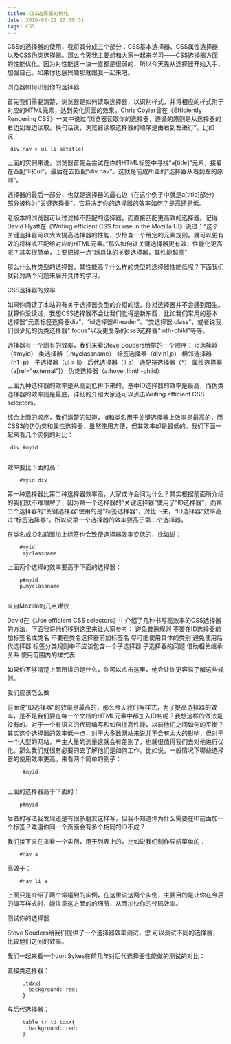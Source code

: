 ```yaml
---
title: CSS选择器的优化
date: 2016-03-21 15:00:31
tags: CSS
---
```


CSS的选择器的使用，我将其分成三个部分：CSS基本选择器、CSS属性选择器以及CSS伪类选择器。那么今天我主要想和大家一起来学习——CSS选择器方面的性能优化。因为对性能这一块一直都是很弱的，所以今天先从选择器开始入手，加强自己。如果你也感兴趣那就跟我一起来吧。

浏览器如何识别你的选择器

首先我们需要清楚，浏览器是如何读取选择器，以识别样式，并将相应的样式附于对应的HTML元素，达到美化页面的效果。Chris Coyier曾在《Efficiently Rendering CSS》一文中说过“浏览器读取你的选择器，遵循的原则是从选择器的右边到左边读取。换句话说，浏览器读取选择器的顺序是由右到左进行”。比如说：
   ``` 
    div.nav > ul li a[title]
  
```
上面的实例来说，浏览器首先会尝试在你的HTML标签中寻找“a[title]”元素，接着在匹配“li和ul”，最后在去匹配“div.nav”。这就是前成所主的“选择器从右到左的原则”。

选择器的最后一部分，也就是选择器的最右边（在这个例子中就是a[title]部分）部分被称为“关键选择器”，它将决定你的选择器的效率如何？是高还是低。

老版本的浏览器可以过滤掉不匹配的选择器，而直接匹配更高效的选择器。记得David Hyatt在《Writing efficient CSS for use in the Mozilla UI》说过：“这个关键选择器可以大大提高选择器的性能，少检查一个给定的元素规则，就可以更有效的将样式匹配给对应的HTML元素。”那么如何让关键选择器更有效，性能化更高呢？其实很简单，主要把握一点“越具体的关键选择器，其性能越高”

那么什么样类型的选择器，其性能高？什么样的类型的选择器性能低呢？下面我们就针对两个问题来展开具体的学习。

CSS选择器的效率

如果你阅读了本站的有关于选择器类型的介绍的话，你对选择器并不会感到陌生。就算你没读过，我想CSS选择器不会让我们觉得是新东西，比如我们常用的基本选择器“元素标签选择器div”、“id选择器#header”、“类选择器.class”，或者说我们很少见的伪类选择器“:focus”以及更复杂的css3选择器“:nth-child”等等。

选择器有一个固有的效率，我们来看Steve Souders给排的一个顺序：
 id选择器（#myid）
 类选择器（.myclassname）
 标签选择器（div,h1,p）
 相邻选择器（h1+p）
 子选择器（ul > li）
 后代选择器（li a）
 通配符选择器（*）
 属性选择器（a[rel="external"]）
 伪类选择器（a:hover,li:nth-child）

上面九种选择器的效率是从高到低排下来的，基中ID选择器的效率是最高，而伪类选择器的效率则是最底。详细的介绍大家还可以点击Writing efficient CSS selectors。

综合上面的顺序，我们清楚的知道，id和类名用于关键选择器上效率是最高的，而CSS3的仿伪类和属性选择器，虽然使用方便，但其效率却是最低的。我们下面一起来看几个实例的对比：
```
 div #myid
  
```
效率要比下面的高：
```
    #myid div
   ```

第一种选择器比第二种选择器效率高，大家或许会问为什么？其实根据前面所介绍的我们就不难理解了，因为第一个选择器的“关键选择器”使用了“ID选择器”，而第二个选择器的“关键选择器”使用的是“标签选择器”，对比下来，“ID选择器”效率高过“标签选择器”，所以说第一个选择器的效率要高于第二个选择器。

在类名或ID名前面加上标签也会致使选择器效率变低的，比如说：
```
    #myid
    .myclassname
   ```

上面两个选择的效率要高于下面的选择器：
```
    p#myid
    p.myclassname
   
```
来自Mozilla的几点建议

David在《Use efficient CSS selectors》中介绍了几种书写高效率的CSS选择器的方法，下面我将他们移到这里来让大家参考：
 避免普遍规则
 不要在ID选择器前加标签名或类名
 不要在类名选择器前加标签名
 尽可能使用具体的类别
 避免使用后代选择器
 标签分类规则中不应该包含一个子选择器
 子选择器的问题
 借助相关继承关系
 使用范围内的样式表

如果你不够清楚上面所讲的是什么，你可以点击这里，他会让你更容易了解这些规则。

我们应该怎么做

前面说“ID选择器”的效率是最高的，那么今天我们写样式，为了提高选择器的效率，是不是我们要在每一个文档的HTML元素中都加入ID名呢？我想这样的做法是没有的。对于一个有语义的代码编写和如何提高性能，以前他们之间如何的平衡？其实这个选择器的效率低一点，对于大多数网站来说并不会有太大的影响，但对于一个大型的网站，产生大量的流量这就会有差别了，也就很值得我们去对他进行优化。那么我们就很有必要的去了解他们是如何工作，比如说，一般情况下哪些选择器的使用效率更高。来看两个简单的例子：
```
     #myid
   
```
上面的选择器高于下面的：

```
    p#myid
 ```  

后者的写法我发现还是有很多朋友这样写，但我不知道你为什么需要在ID前面加一个标签？难道你同一个页面会有多个相同的ID不成？

我们接下来在来看一个实例，用于列表上的，比如说我们制作导航菜单的：
```
    #nav a
   ```

高效于：
```
    #nav li a
  ``` 

上面只是介绍了两个常碰到的实例，在这里说这两个实例，主要目的是让你在今后的编写样式时，能注意这方面的的细节，从而加快你的代码效率。

测试你的选择器

Steve Souders给我们提供了一个选择器效率测试，您 可以测试不同的选择器，比较他们之间的效率。

我们一起来看一个Jon Sykes在前几年对后代选择器性能做的测试的对比：

直接类选择器：
```
     .tdxx{
       background: red;
     }
 ```  

与后代选择器：
```
     table tr td.tdxx{
       background: red;
     }
   
```
